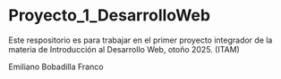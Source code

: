 # Proyecto_1_DesarrolloWeb
Este respositorio es para trabajar en el primer proyecto integrador de la materia de Introducción al Desarrollo Web, otoño 2025. (ITAM)

Emiliano Bobadilla Franco